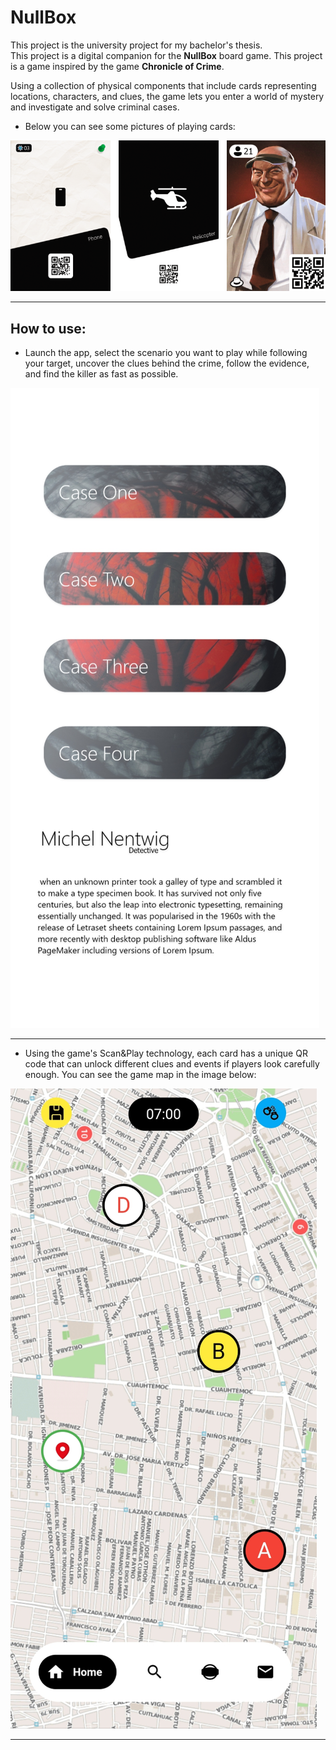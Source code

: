 # NullBox

This project is the university project for my bachelor's thesis.<br>
This project is a digital companion for the **NullBox** board game. This project is a game inspired by the game **Chronicle of Crime**.

Using a collection of physical components that include cards representing locations, characters, and clues, the game lets you enter a world of mystery and investigate and solve criminal cases.

- Below you can see some pictures of playing cards:

![image](https://github.com/Ali-Roodi79/University_Project/blob/main/assets/nullbox%20pics/Cards.png)

---


## How to use:

- Launch the app, select the scenario you want to play while following your target, uncover the clues behind the crime, follow the evidence, and find the killer as fast as possible.


![image](https://github.com/Ali-Roodi79/University_Project/blob/main/assets/nullbox%20pics/Select%20scenario.png)

---

- Using the game's Scan&Play technology, each card has a unique QR code that can unlock different clues and events if players look carefully enough.
You can see the game map in the image below:  

![image](https://github.com/Ali-Roodi79/University_Project/blob/main/assets/nullbox%20pics/map.png)

---
